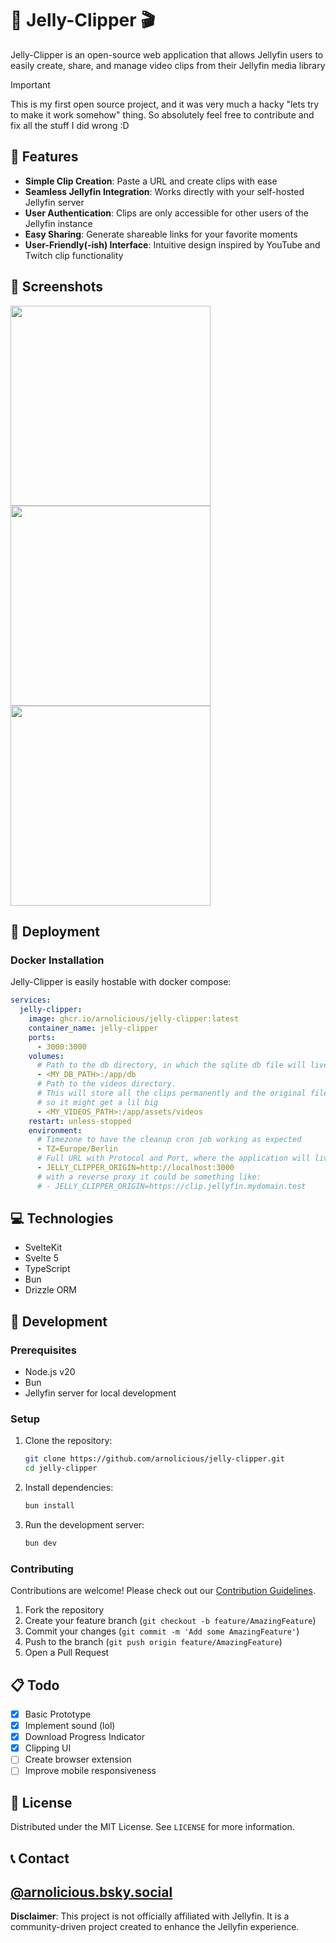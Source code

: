 # 🪼 Jelly-Clipper 🎬

Jelly-Clipper is an open-source web application that allows Jellyfin users to easily create, share, and manage video clips from their Jellyfin media library

> [!IMPORTANT]
> This is my first open source project, and it was very much a hacky "lets try to make it work somehow" thing.
> So absolutely feel free to contribute and fix all the stuff I did wrong :D

## 🌟 Features

- **Simple Clip Creation**: Paste a URL and create clips with ease
- **Seamless Jellyfin Integration**: Works directly with your self-hosted Jellyfin server
- **User Authentication**: Clips are only accessible for other users of the Jellyfin instance
- **Easy Sharing**: Generate shareable links for your favorite moments
- **User-Friendly(-ish) Interface**: Intuitive design inspired by YouTube and Twitch clip functionality

## 📸 Screenshots

<p float="left">
  
  <img src="https://github.com/user-attachments/assets/497fee97-571d-4181-a2a6-64092bba9174" width="320" />
  <img src="https://github.com/user-attachments/assets/8aa52143-732d-417e-bcea-f99c11a8b447" width="320" /> 
  <img src="https://github.com/user-attachments/assets/21ff1121-516c-43ee-a14e-26039d05e2de" width="320" />
</p>

## 🚀 Deployment

### Docker Installation

Jelly-Clipper is easily hostable with docker compose:

```yaml
services:
  jelly-clipper:
    image: ghcr.io/arnolicious/jelly-clipper:latest
    container_name: jelly-clipper
    ports:
      - 3000:3000
    volumes:
      # Path to the db directory, in which the sqlite db file will live
      - <MY_DB_PATH>:/app/db
      # Path to the videos directory.
      # This will store all the clips permanently and the original files temporarily,
      # so it might get a lil big
      - <MY_VIDEOS_PATH>:/app/assets/videos
    restart: unless-stopped
    environment:
      # Timezone to have the cleanup cron job working as expected
      - TZ=Europe/Berlin
      # Full URL with Protocol and Port, where the application will live
      - JELLY_CLIPPER_ORIGIN=http://localhost:3000
      # with a reverse proxy it could be something like:
      # - JELLY_CLIPPER_ORIGIN=https://clip.jellyfin.mydomain.test
```

## 💻 Technologies

- SvelteKit
- Svelte 5
- TypeScript
- Bun
- Drizzle ORM

## 🤝 Development

### Prerequisites

- Node.js v20
- Bun
- Jellyfin server for local development

### Setup

1. Clone the repository:

   ```bash
   git clone https://github.com/arnolicious/jelly-clipper.git
   cd jelly-clipper
   ```

2. Install dependencies:

   ```bash
   bun install
   ```

3. Run the development server:
   ```bash
   bun dev
   ```

### Contributing

Contributions are welcome! Please check out our [Contribution Guidelines](CONTRIBUTING.md).

1. Fork the repository
2. Create your feature branch (`git checkout -b feature/AmazingFeature`)
3. Commit your changes (`git commit -m 'Add some AmazingFeature'`)
4. Push to the branch (`git push origin feature/AmazingFeature`)
5. Open a Pull Request

## 📋 Todo

- [x] Basic Prototype
- [x] Implement sound (lol)
- [x] Download Progress Indicator
- [x] Clipping UI
- [ ] Create browser extension
- [ ] Improve mobile responsiveness

## 📄 License

Distributed under the MIT License. See `LICENSE` for more information.

## 📞 Contact

## [@arnolicious.bsky.social](https://arnolicious.bsky.social)

**Disclaimer**: This project is not officially affiliated with Jellyfin. It is a community-driven project created to enhance the Jellyfin experience.
